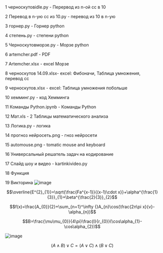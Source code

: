  1 черноскутовidle.py - Перервод из n-ой сс в 10
 
 
 2 Перевод в n-ую сс из 10.py - перевод из 10 в n-ую
 
 
 3 горнер.py - Горнер python
 
 
 4 степень.py - степени python
 
 
 5 Черноскутовморзе.py - Морзе python
 
 
 6 artemcher.pdf - PDF
 
 
 7 Artemcher.xlsx - excel Морзе
 
 
 8 черноскутов 14.09.xlsx- excel: Фибоначи, Таблица умножения, перевод сс
 
 
 9 черноскутов.xlsx - excel: Таблица умножения побольше


10 хемминг.py - код Хемминга


11 Команды Python.ipynb - Команды Python


12 Мат.xls - 2 Таблицы математического анализа


13 Логика.py - логика


14 прогноз нейросеть.png - гноз нейросети


15 automouse.png - tomatic mouse and keyboard


16 Универсальный решатель задач на кодирование


17 Слайд шоу и видео - kartinkivideo.py


18 Функция


19 Викторина
![image](https://user-images.githubusercontent.com/114457195/200724128-fcd3093f-85b4-4f4f-94cc-45c1eeddaa9d.png)


$$\overline{E^{2}_{1}}=\sqrt{\frac{Fa^{x-1}}{(x-1)\cdot x}}+\alpha^{\frac{1}{3}}_{1}+\beta^{\frac{2}{3}}_{2}$$


$$f(x)=\frac{A_{0}}{2}+\sum_{n=1}^\infty  {}A_{n}\cos(\frac{2n\pi x}{v}-\alpha_{n})$$


$$B=\frac{\mu\mu_{0}}{4\pi}\frac{I}{r_{0}}(\cos\alpha_{1}-\cos\alpha_{2})$$


![image](https://user-images.githubusercontent.com/114457195/200726300-6d0483cd-023f-4034-9cdd-0f1364cd28a5.png)

$$(A\wedge B)\vee C= (A\vee C)\wedge (B\vee C)$$


